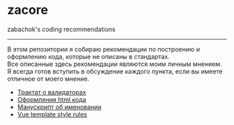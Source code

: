 # zacore
zabachok's coding recommendations

----------------------------

В этом репозитории я собираю рекомендации по построению и оформлению кода,
которые не описаны в стандартах.  
Все описанные здесь рекомендации являются моим личным мнением. Я всегда готов вступить 
в обсуждение каждого пункта, если вы имеете отличное от моего мнение.

* [Трактат о валидаторах](validators.md)
* [Оформления html кода](html.md)
* [Манускрипт об именовании](codestyle-php.md)
* [Vue template style rules](vue-template.md)
